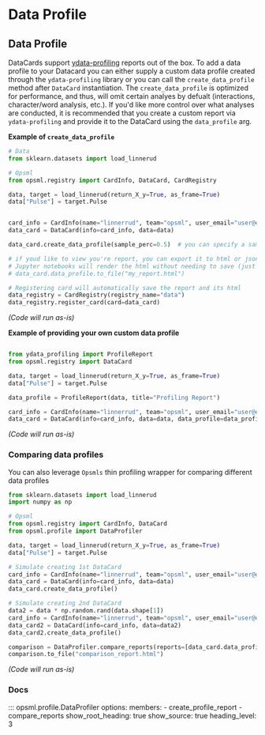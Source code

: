 # Data Profile

## Data Profile

DataCards support [ydata-profiling](https://github.com/ydataai/ydata-profiling) reports out of the box. To add a data profile to your Datacard you can either supply a custom data profile created through the `ydata-profiling` library or you can call the `create_data_profile` method after `DataCard` instantiation. The `create_data_profile` is optimized for performance, and thus, will omit certain analyes by defualt (interactions, character/word analysis, etc.). If you'd like more control over what analyses are conducted, it is recommended that you create a custom report via `ydata-profiling` and provide it to the DataCard using the `data_profile` arg.


**Example of `create_data_profile`**

```py
# Data
from sklearn.datasets import load_linnerud

# Opsml
from opsml.registry import CardInfo, DataCard, CardRegistry

data, target = load_linnerud(return_X_y=True, as_frame=True)
data["Pulse"] = target.Pulse


card_info = CardInfo(name="linnerrud", team="opsml", user_email="user@email.com")
data_card = DataCard(info=card_info, data=data)

data_card.create_data_profile(sample_perc=0.5)  # you can specify a sampling percentage between 0 and 1

# if youd like to view you're report, you can export it to html or json
# Jupyter notebooks will render the html without needing to save (just call data_card.data_profile)
# data_card.data_profile.to_file("my_report.html")

# Registering card will automatically save the report and its html
data_registry = CardRegistry(registry_name="data")
data_registry.register_card(card=data_card)
```
*(Code will run as-is)*


**Example of providing your own custom data profile**

```python

from ydata_profiling import ProfileReport
from opsml.registry import DataCard

data, target = load_linnerud(return_X_y=True, as_frame=True)
data["Pulse"] = target.Pulse

data_profile = ProfileReport(data, title="Profiling Report")

card_info = CardInfo(name="linnerrud", team="opsml", user_email="user@email.com")
data_card = DataCard(info=card_info, data=data, data_profile=data_profile)
```
*(Code will run as-is)*

### Comparing data profiles

You can also leverage `Opsmls` thin profiling wrapper for comparing different data profiles


```py
from sklearn.datasets import load_linnerud
import numpy as np

# Opsml
from opsml.registry import CardInfo, DataCard
from opsml.profile import DataProfiler

data, target = load_linnerud(return_X_y=True, as_frame=True)
data["Pulse"] = target.Pulse

# Simulate creating 1st DataCard
card_info = CardInfo(name="linnerrud", team="opsml", user_email="user@email.com")
data_card = DataCard(info=card_info, data=data)
data_card.create_data_profile()

# Simulate creating 2nd DataCard
data2 = data * np.random.rand(data.shape[1])
card_info = CardInfo(name="linnerrud", team="opsml", user_email="user@email.com")
data_card2 = DataCard(info=card_info, data=data2)
data_card2.create_data_profile()

comparison = DataProfiler.compare_reports(reports=[data_card.data_profile, data_card2.data_profile])
comparison.to_file("comparison_report.html")
```
*(Code will run as-is)*

### Docs

::: opsml.profile.DataProfiler
    options:
        members:
            - create_profile_report
            - compare_reports
        show_root_heading: true
        show_source: true
        heading_level: 3